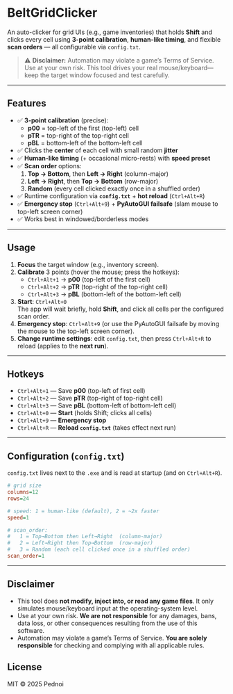 # BeltGridClicker

An auto-clicker for grid UIs (e.g., game inventories) that holds **Shift** and clicks every cell using **3-point calibration**, **human-like timing**, and flexible **scan orders** — all configurable via `config.txt`.

> ⚠️ **Disclaimer:** Automation may violate a game’s Terms of Service. Use at your own risk. This tool drives your real mouse/keyboard—keep the target window focused and test carefully.

---

## Features

- ✅ **3-point calibration** (precise):
  - **p00** = top-left of the first (top-left) cell  
  - **pTR** = top-right of the top-right cell  
  - **pBL** = bottom-left of the bottom-left cell
- ✅ Clicks the **center** of each cell with small random **jitter**
- ✅ **Human-like timing** (+ occasional micro-rests) with **speed preset**
- ✅ **Scan order** options:
  1. **Top → Bottom**, then **Left → Right** (column-major)
  2. **Left → Right**, then **Top → Bottom** (row-major)
  3. **Random** (every cell clicked exactly once in a shuffled order)
- ✅ Runtime configuration via **`config.txt`** + **hot reload** (`Ctrl+Alt+R`)
- ✅ **Emergency stop** (`Ctrl+Alt+9`) + **PyAutoGUI failsafe** (slam mouse to top-left screen corner)
- ✅ Works best in windowed/borderless modes

---

## Usage

1) **Focus** the target window (e.g., inventory screen).
2) **Calibrate** 3 points (hover the mouse; press the hotkeys):
   - `Ctrl+Alt+1` → **p00** (top-left of the first cell)  
   - `Ctrl+Alt+2` → **pTR** (top-right of the top-right cell)  
   - `Ctrl+Alt+3` → **pBL** (bottom-left of the bottom-left cell)
3) **Start**: `Ctrl+Alt+0`  
   The app will wait briefly, hold **Shift**, and click all cells per the configured scan order.
4) **Emergency stop**: `Ctrl+Alt+9` (or use the PyAutoGUI failsafe by moving the mouse to the top-left screen corner).
5) **Change runtime settings**: edit `config.txt`, then press `Ctrl+Alt+R` to reload (applies to the **next run**).

---

## Hotkeys

- `Ctrl+Alt+1` — Save **p00** (top-left of first cell)  
- `Ctrl+Alt+2` — Save **pTR** (top-right of top-right cell)  
- `Ctrl+Alt+3` — Save **pBL** (bottom-left of bottom-left cell)  
- `Ctrl+Alt+0` — **Start** (holds Shift; clicks all cells)  
- `Ctrl+Alt+9` — **Emergency stop**  
- `Ctrl+Alt+R` — **Reload `config.txt`** (takes effect next run)

---

## Configuration (`config.txt`)

`config.txt` lives next to the `.exe` and is read at startup (and on `Ctrl+Alt+R`).

```ini
# grid size
columns=12
rows=24

# speed: 1 = human-like (default), 2 = ~2x faster
speed=1

# scan_order:
#   1 = Top→Bottom then Left→Right  (column-major)
#   2 = Left→Right then Top→Bottom  (row-major)
#   3 = Random (each cell clicked once in a shuffled order)
scan_order=1
```
---

## Disclaimer

- This tool does **not modify, inject into, or read any game files**. It only simulates mouse/keyboard input at the operating-system level.
- Use at your own risk. **We are not responsible** for any damages, bans, data loss, or other consequences resulting from the use of this software.
- Automation may violate a game’s Terms of Service. **You are solely responsible** for checking and complying with all applicable rules.

## License
MIT © 2025 Pednoi
